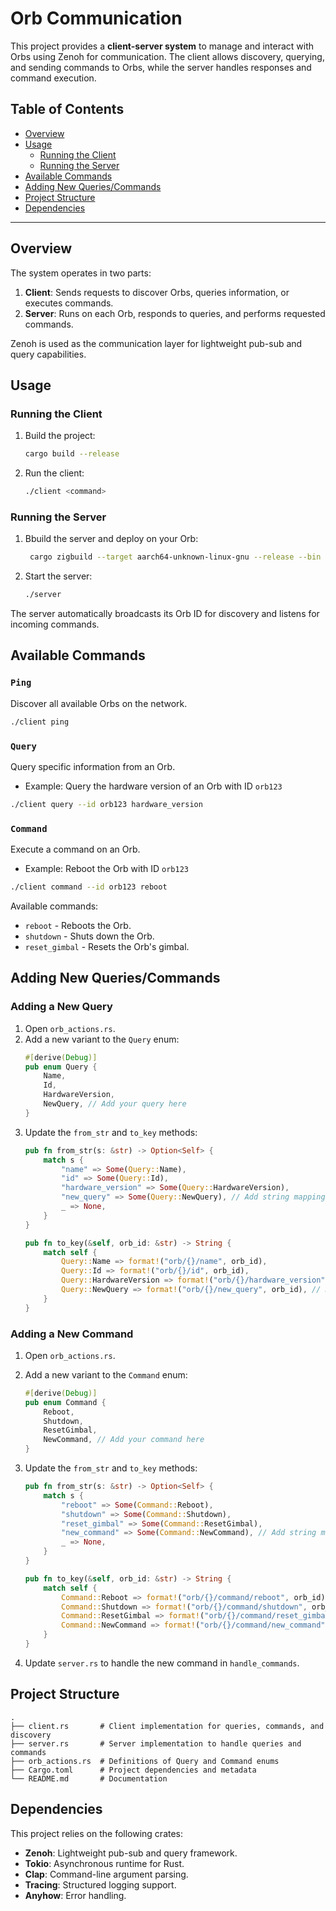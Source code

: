 # Orb Communication

This project provides a **client-server system** to manage and interact with Orbs using Zenoh for communication. The client allows discovery, querying, and sending commands to Orbs, while the server handles responses and command execution.

## Table of Contents
- [Overview](#overview)
- [Usage](#usage)
  - [Running the Client](#running-the-client)
  - [Running the Server](#running-the-server)
- [Available Commands](#available-commands)
- [Adding New Queries/Commands](#adding-new-queriescommands)
- [Project Structure](#project-structure)
- [Dependencies](#dependencies)

---

## Overview
The system operates in two parts:
1. **Client**: Sends requests to discover Orbs, queries information, or executes commands.
2. **Server**: Runs on each Orb, responds to queries, and performs requested commands.

Zenoh is used as the communication layer for lightweight pub-sub and query capabilities.

## Usage

### Running the Client

1. Build the project:
   ```sh
   cargo build --release
   ```
2. Run the client:
   ```sh
   ./client <command>
   ```

### Running the Server

1. Bbuild the server and deploy on your Orb:
   ```sh
    cargo zigbuild --target aarch64-unknown-linux-gnu --release --bin server -p zenoh-test
   ```
2. Start the server:
   ```sh
   ./server
   ```

The server automatically broadcasts its Orb ID for discovery and listens for incoming commands.

## Available Commands

### `Ping`
Discover all available Orbs on the network.
```sh
./client ping
```

### `Query`
Query specific information from an Orb.
- Example: Query the hardware version of an Orb with ID `orb123`
```sh
./client query --id orb123 hardware_version
```

### `Command`
Execute a command on an Orb.
- Example: Reboot the Orb with ID `orb123`
```sh
./client command --id orb123 reboot
```

Available commands:
- `reboot` - Reboots the Orb.
- `shutdown` - Shuts down the Orb.
- `reset_gimbal` - Resets the Orb's gimbal.

## Adding New Queries/Commands

### Adding a New Query
1. Open `orb_actions.rs`.
2. Add a new variant to the `Query` enum:
   ```rust
   #[derive(Debug)]
   pub enum Query {
       Name,
       Id,
       HardwareVersion,
       NewQuery, // Add your query here
   }
   ```
3. Update the `from_str` and `to_key` methods:
   ```rust
   pub fn from_str(s: &str) -> Option<Self> {
       match s {
           "name" => Some(Query::Name),
           "id" => Some(Query::Id),
           "hardware_version" => Some(Query::HardwareVersion),
           "new_query" => Some(Query::NewQuery), // Add string mapping
           _ => None,
       }
   }

   pub fn to_key(&self, orb_id: &str) -> String {
       match self {
           Query::Name => format!("orb/{}/name", orb_id),
           Query::Id => format!("orb/{}/id", orb_id),
           Query::HardwareVersion => format!("orb/{}/hardware_version", orb_id),
           Query::NewQuery => format!("orb/{}/new_query", orb_id), // Define the key
       }
   }
   ```

### Adding a New Command
1. Open `orb_actions.rs`.
2. Add a new variant to the `Command` enum:
   ```rust
   #[derive(Debug)]
   pub enum Command {
       Reboot,
       Shutdown,
       ResetGimbal,
       NewCommand, // Add your command here
   }
   ```
3. Update the `from_str` and `to_key` methods:
   ```rust
   pub fn from_str(s: &str) -> Option<Self> {
       match s {
           "reboot" => Some(Command::Reboot),
           "shutdown" => Some(Command::Shutdown),
           "reset_gimbal" => Some(Command::ResetGimbal),
           "new_command" => Some(Command::NewCommand), // Add string mapping
           _ => None,
       }
   }

   pub fn to_key(&self, orb_id: &str) -> String {
       match self {
           Command::Reboot => format!("orb/{}/command/reboot", orb_id),
           Command::Shutdown => format!("orb/{}/command/shutdown", orb_id),
           Command::ResetGimbal => format!("orb/{}/command/reset_gimbal", orb_id),
           Command::NewCommand => format!("orb/{}/command/new_command", orb_id), // Define the key
       }
   }
   ```

4. Update `server.rs` to handle the new command in `handle_commands`.

## Project Structure
```
.
├── client.rs       # Client implementation for queries, commands, and discovery
├── server.rs       # Server implementation to handle queries and commands
├── orb_actions.rs  # Definitions of Query and Command enums
├── Cargo.toml      # Project dependencies and metadata
└── README.md       # Documentation
```

## Dependencies
This project relies on the following crates:
- **Zenoh**: Lightweight pub-sub and query framework.
- **Tokio**: Asynchronous runtime for Rust.
- **Clap**: Command-line argument parsing.
- **Tracing**: Structured logging support.
- **Anyhow**: Error handling.
